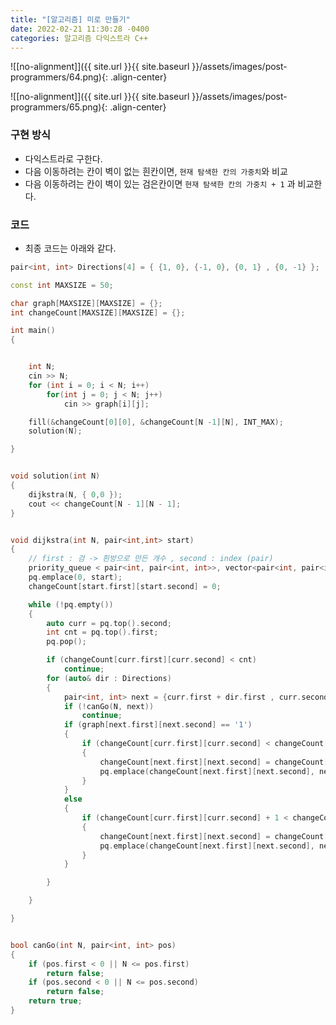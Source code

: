```yaml
---
title: "[알고리즘] 미로 만들기"
date: 2022-02-21 11:30:28 -0400
categories: 알고리즘 다익스트라 C++
---
```


![[no-alignment]]({{ site.url }}{{ site.baseurl }}/assets/images/post-programmers/64.png){: .align-center}

![[no-alignment]]({{ site.url }}{{ site.baseurl }}/assets/images/post-programmers/65.png){: .align-center}

### 구현 방식

- 다익스트라로 구한다.
- 다음 이동하려는 칸이 벽이 없는 흰칸이면, `현재 탐색한 칸의 가중치`와 비교
- 다음 이동하려는 칸이 벽이 있는 검은칸이면 `현재 탐색한 칸의 가중치 + 1` 과 비교한다.   

### 코드

- 최종 코드는 아래와 같다.

```cpp
pair<int, int> Directions[4] = { {1, 0}, {-1, 0}, {0, 1} , {0, -1} };

const int MAXSIZE = 50;

char graph[MAXSIZE][MAXSIZE] = {};
int changeCount[MAXSIZE][MAXSIZE] = {};

int main()
{


    int N;
    cin >> N;
    for (int i = 0; i < N; i++)
        for(int j = 0; j < N; j++)
            cin >> graph[i][j];

    fill(&changeCount[0][0], &changeCount[N -1][N], INT_MAX);
    solution(N);

}


void solution(int N)
{
    dijkstra(N, { 0,0 });
    cout << changeCount[N - 1][N - 1];
}


void dijkstra(int N, pair<int,int> start)
{
    // first : 검 -> 흰방으로 만든 개수 , second : index (pair) 
    priority_queue < pair<int, pair<int, int>>, vector<pair<int, pair<int, int>>>, greater<pair<int, pair<int, int>>> > pq;
    pq.emplace(0, start);
    changeCount[start.first][start.second] = 0;

    while (!pq.empty())
    {
        auto curr = pq.top().second;
        int cnt = pq.top().first;
        pq.pop();

        if (changeCount[curr.first][curr.second] < cnt)
            continue;
        for (auto& dir : Directions)
        {
            pair<int, int> next = {curr.first + dir.first , curr.second + dir.second};
            if (!canGo(N, next))
                continue;
            if (graph[next.first][next.second] == '1')
            {
                if (changeCount[curr.first][curr.second] < changeCount[next.first][next.second])
                {
                    changeCount[next.first][next.second] = changeCount[curr.first][curr.second];
                    pq.emplace(changeCount[next.first][next.second], next);
                }
            }
            else
            {
                if (changeCount[curr.first][curr.second] + 1 < changeCount[next.first][next.second])
                {
                    changeCount[next.first][next.second] = changeCount[curr.first][curr.second] + 1;
                    pq.emplace(changeCount[next.first][next.second], next);
                }
            }

        }

    }

}


bool canGo(int N, pair<int, int> pos)
{
    if (pos.first < 0 || N <= pos.first)
        return false;
    if (pos.second < 0 || N <= pos.second)
        return false;
    return true;
}

```